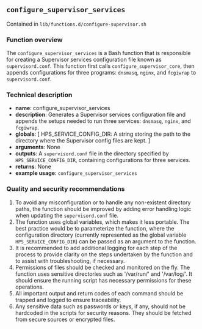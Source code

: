## `configure_supervisor_services `

Contained in `lib/functions.d/configure-supervisor.sh`

### Function overview

The `configure_supervisor_services` is a Bash function that is responsible for creating a Supervisor services configuration file known as `supervisord.conf`. This function first calls `configure_supervisor_core`, then appends configurations for three programs: `dnsmasq`, `nginx`, and `fcgiwrap` to `supervisord.conf`.

### Technical description

- **name**: configure_supervisor_services
- **description**: Generates a Supervisor services configuration file and appends the setups needed to run three services: `dnsmasq`, `nginx`, and `fcgiwrap`.
- **globals**: [ HPS_SERVICE_CONFIG_DIR: A string storing the path to the directory where the Supervisor config files are kept. ]
- **arguments**: None
- **outputs**: A `supervisord.conf` file in the directory specified by `HPS_SERVICE_CONFIG_DIR`, containing configurations for three services.
- **returns**: None
- **example usage**: `configure_supervisor_services`

### Quality and security recommendations

1. To avoid any misconfiguration or to handle any non-existent directory paths, the function should be improved by adding error handling logic when updating the `supervisord.conf` file.
2. The function uses global variables, which makes it less portable. The best practice would be to parameterize the function, where the configuration directory (currently represented as the global variable `HPS_SERVICE_CONFIG_DIR`) can be passed as an argument to the function.
3. It is recommended to add additional logging for each step of the process to provide clarity on the steps undertaken by the function and to assist with troubleshooting, if necessary.
4. Permissions of files should be checked and monitored on the fly. The function uses sensitive directories such as '/var/run/' and '/var/log/'. It should ensure the running script has necessary permissions for these operations.
5. All important output and return codes of each command should be trapped and logged to ensure traceability.
6. Any sensitive data such as passwords or keys, if any, should not be hardcoded in the scripts for security reasons. They should be fetched from secure sources or encrypted files.

